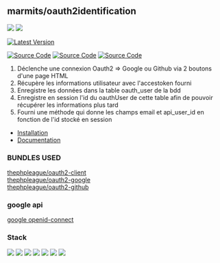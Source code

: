 ## marmits/oauth2identification
![](https://img.shields.io/badge/symfony-6.4-FF0)
![](https://img.shields.io/badge/-Webpack-FF0?style=flat&logo=webpack&logoColor=%23000)


[![Latest Version](https://img.shields.io/github/v/release/marmits/Oauth2Identification?color=FF0)](https://github.com/marmits/Oauth2Identification/releases)

[![Source Code](https://img.shields.io/badge/source-marmits/Oauth2Identification-blue.svg?style=flat-square)](https://github.com/marmits/Oauth2Identification)
[![Source Code](https://img.shields.io/badge/Oauth2-red?logo=google&logoColor=f5f5f5)]()
[![Source Code](https://img.shields.io/badge/Oauth2-red?logo=github&logoColor=f5f5f5)]()

1. Déclenche une connexion Oauth2 => Google ou Github via 2 boutons d'une page HTML
2. Récupère les informations utilisateur avec l'accestoken fourni
3. Enregistre les données dans la table oauth_user de la bdd
4. Enregistre en session l'id du oauthUser de cette table afin de pouvoir récupérer les informations plus tard
5. Fourni une méthode qui donne les champs email et api_user_id en fonction de l'id stocké en session

- [Installation](INSTALL.md)
- [Documentation](DOC.md)

### BUNDLES USED

[thephpleague/oauth2-client](https://github.com/thephpleague/oauth2-client)    
[thephpleague/oauth2-google](https://github.com/thephpleague/oauth2-google)  
[thephpleague/oauth2-github](https://github.com/thephpleague/oauth2-github)  

### google api
[google openid-connect](https://developers.google.com/identity/protocols/oauth2/openid-connect#authenticationuriparameters)

### Stack
[![](https://img.shields.io/badge/npm-blue?logo=npm&logoColor=f5f5f5)](#)
[![](https://img.shields.io/badge/Symfony-blue?logo=symfony&logoColor=f5f5f5)](#)
[![](https://img.shields.io/badge/JavaScript-blue?logo=javascript&logoColor=f5f5f5)](#)
[![](https://img.shields.io/badge/vue.js-FF0?logo=vue.js&logoColor=000)](#)
[![](https://img.shields.io/badge/Bootstrap-blue?logo=bootstrap&logoColor=f5f5f5)](#)
[![](https://img.shields.io/badge/Sass-blue?logo=sass&logoColor=f5f5f5)](#)
[![](https://img.shields.io/badge/FontAwesome-blue?logo=fontawesome&logoColor=f5f5f5)](#)
